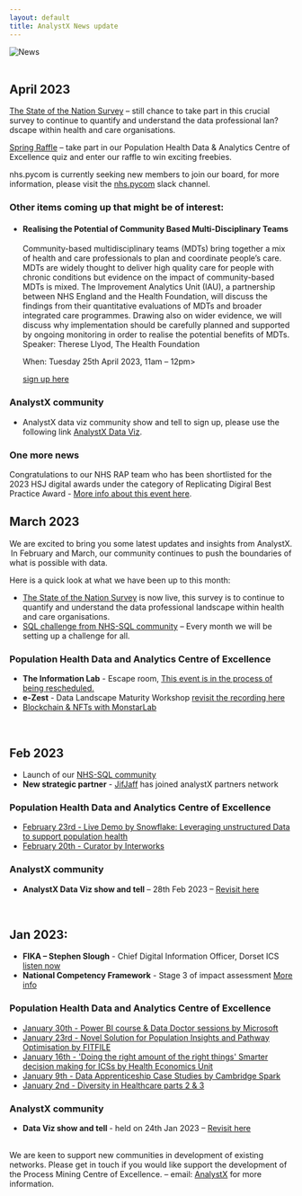 ```yaml
--- 
layout: default
title: AnalystX News update
---
```


<div class="nhsuk-grid-row">
	    <div class="nhsuk-grid-column-full">
	        <div class="nhsuk-card">
	            <img alt="News" class="nhsuk-card__img" src="assets/img/news1.png" />
	        </div>
	    </div>  
<br/>
<h2>April 2023</h2>
<p><a href="https://www.engage.england.nhs.uk/survey/bcc1f396/53">The State of the Nation Survey</a> – still chance to take part in this crucial survey to continue to quantify and understand the data professional lan?dscape within health and care organisations.</p>
<p><a href="https://www.surveymonkey.co.uk/r/6YHZJCH">Spring Raffle</a> – take part in our Population Health Data & Analytics Centre of Excellence quiz and enter our raffle to win exciting freebies.
<p>nhs.pycom is currently seeking new members to join our board, for more information, please visit the <a href="https://nhs-pycom.slack.com">nhs.pycom</a> slack channel. 

<h3>Other items coming up that might be of interest:</h3>
<ul>
<li><h4>Realising the Potential of Community Based Multi-Disciplinary Teams</h4>
 <p>
Community-based multidisciplinary teams (MDTs) bring together a mix of health and care professionals to plan and coordinate people’s care. MDTs are widely thought to deliver high quality care for people with chronic conditions but evidence on the impact of community-based MDTs is mixed. </p?
<p>
The Improvement Analytics Unit (IAU), a partnership between NHS England and the Health Foundation, will discuss the findings from their quantitative evaluations of MDTs and broader integrated care programmes. Drawing also on wider evidence, we will discuss why implementation should be carefully planned and supported by ongoing monitoring in order to realise the potential benefits of MDTs.</p?
<p>
	Speaker:  Therese Llyod, The Health Foundation </p>
 <p>
	 When: Tuesday 25th April 2023, 11am – 12pm></p>
 <a href="https://forms.office.com/pages/responsepage.aspx?id=kp4VA8ZyI0umSq9Q55Ctv0WCvCpdCLVBoLZR63IewlBUOU5RT01aM09XSUFDWDZKS0owTzlLNUxSUi4u">sign up here</a></li>
	</ul>
	<h3>AnalystX community</h3>
	<ul>
	<li>AnalystX data viz community show and tell to sign up, please use the following link <a href="https://data-viz.analystx.uk/">AnalystX Data Viz</a>. </li>
	</ul>

<h3>One more news</h3>
<p>Congratulations to our NHS RAP team who has been shortlisted for the 2023 HSJ digital awards under the category of Replicating Digiral Best Practice Award  - <a href="https://digitalawards.hsj.co.uk/shortlist-2023">More info about this event here</a>.
		
	
<br/>
<h2>March 2023</h2>
	<p>We are excited to bring you some latest updates and insights from AnalystX.  In February and March, our community continues to push the boundaries of what is possible with data. </p>
	<p>Here is a quick look at what we have been up to this month:</p>
	<ul>
	<li><a href="https://www.engage.england.nhs.uk/survey/bcc1f396/">The State of the Nation Survey</a> is now live, this survey is to continue to quantify and understand the data professional landscape within health and care organisations.</li>
	<li><a href="https://sql-community.analystx.uk/">SQL challenge from NHS-SQL community</a> – Every month we will be setting up a challenge for all.</li>
	</ul>
<h3><b>Population Health Data and Analytics Centre of Excellence</b></h3>
	<ul>
<li><b>The Information Lab</b> - Escape room, <a href="https://future.nhs.uk/DataAnalytics/view?objectID=28819536">This event is in the process of being rescheduled.</a></li>
<li><b>e-Zest</b> - Data Landscape Maturity Workshop <a href="https://future.nhs.uk/DataAnalytics/view?objectID=42326096">revisit the recording here</a></li>
<li><a href="https://youtu.be/DAzY78z8fns">Blockchain & NFTs with MonstarLab</a></li>
	</ul>
<br/> 
	
<h2>Feb 2023</h2>
<ul>
	<li>Launch of our <a href="https://sql-community.analystx.uk/">NHS-SQL community</a></li> 
	<li><b>New strategic partner</b> - <a href="https://jifjaff.co.uk/">JifJaff</a> has joined analystX partners network</li>
</ul>

<h3>Population Health Data and Analytics Centre of Excellence</h3>
<ul>
	<li><a href="https://www.snowflake.com/webinar/live-demo-leveraging-unstructured-data-to-support-population-health/">February 23rd - Live Demo by Snowflake: Leveraging unstructured Data to support population health</a></li>
    <li><a href="https://future.nhs.uk/DataAnalytics/view?objectId=157701349#157701349">February 20th - Curator by Interworks</a></li>
	</ul>

<h3>AnalystX community</h3>
	<ul>
<li><b>AnalystX Data Viz show and tell</b> – 28th Feb 2023 – <a href="https://data-viz.analystx.uk">Revisit here</a></li>
</ul>

<br/>
	

<h2>Jan 2023:</h2>
<ul>
  <li><b>FIKA – Stephen Slough</b> -  Chief Digital Information Officer, Dorset ICS <a href="https://open.spotify.com/episode/2DVfIjISglcbuI0xtYvWCi?si=34c6a8667cf94df9&nd=1">listen now</a></li>
  <li><b>National Competency Framework</b> - Stage 3 of impact assessment <a href="https://future.nhs.uk/connect.ti/DataAnalytics/view?objectID=3131121"> More info</a></li>
	</ul>
	<h3>Population Health Data and Analytics Centre of Excellence</h3>
  <ul>
    <li><a href="https://future.nhs.uk/DataAnalytics/view?objectID=41254192">January 30th - Power BI course & Data Doctor sessions by Microsoft</a></li>
    <li><a href="https://future.nhs.uk/DataAnalytics/view?objectID=41074640">January 23rd - Novel Solution for Population Insights and Pathway Optimisation by FITFILE</a></li>
    <li><a href="https://future.nhs.uk/DataAnalytics/view?objectID=40691984">January 16th - 'Doing the right amount of the right things' Smarter decision making for ICSs by Health Economics Unit</a></li>
    <li><a href="https://future.nhs.uk/DataAnalytics/view?objectID=40691984">January 9th - Data Apprenticeship Case Studies by Cambridge Spark</a></li>
    <li><a href="https://future.nhs.uk/DataAnalytics/view?objectID=40536496">January 2nd - Diversity in Healthcare parts 2 & 3</a></li>
	</ul>
<h3>AnalystX community</h3>
	<ul>
	<li><b>Data Viz show and tell </b> - held on 24th Jan 2023 – <a href="https://data-viz.analystx.uk/"> Revisit here</a></li>
	</ul>





<br/>
We are keen to support new communities in development of existing networks. Please get in touch if you would like support the development of the Process Mining Centre of Excellence.
	– email: <a href="mailto:england.analystX@nhs.net">AnalystX</a> for more information.


